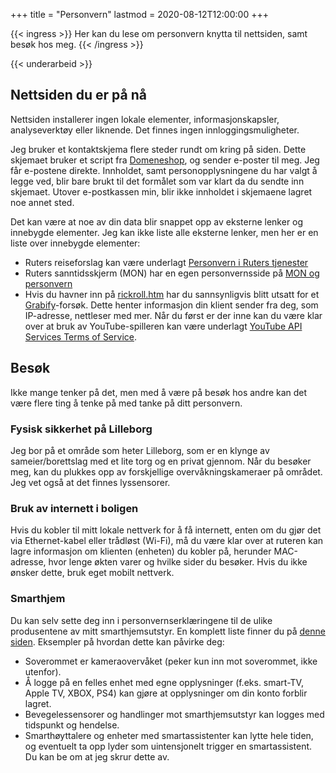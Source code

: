 +++
title = "Personvern"
lastmod = 2020-08-12T12:00:00
+++

{{< ingress >}}
Her kan du lese om personvern knytta til nettsiden, samt besøk hos meg.
{{< /ingress >}}

{{< underarbeid >}}

## Nettsiden du er på nå

Nettsiden installerer ingen lokale elementer, informasjonskapsler, analyseverktøy eller liknende.
Det finnes ingen innloggingsmuligheter.

Jeg bruker et kontaktskjema flere steder rundt om kring på siden. Dette skjemaet bruker et script
fra [Domeneshop](https://domene.shop/faq?id=61&section=21), og sender e-poster til meg. Jeg får
e-postene direkte. Innholdet, samt personopplysningene du har valgt å legge ved, blir bare brukt til
det formålet som var klart da du sendte inn skjemaet. Utover e-postkassen min, blir ikke innholdet i
skjemaene lagret noe annet sted.

Det kan være at noe av din data blir snappet opp av eksterne lenker og innebygde elementer. Jeg kan
ikke liste alle eksterne lenker, men her er en liste over innebygde elementer:

- Ruters reiseforslag kan være underlagt [Personvern i Ruters tjenester](https://ruter.no/fa-hjelp/vilkar/personvern/)
- Ruters sanntidsskjerm (MON) har en egen personvernsside på [MON og personvern](https://ruter.no/fa-hjelp/vilkar/personvern/mon-og-personvern/)
- Hvis du havner inn på [rickroll.htm](http://pdog.no/rickroll) har du sannsynligvis blitt utsatt
  for et [Grabify](https://grabify.link)-forsøk.  Dette henter informasjon din klient sender fra
  deg, som IP-adresse, nettleser med mer. Når du først er der inne kan du være klar over at bruk av
  YouTube-spilleren kan være underlagt [YouTube API Services Terms of
  Service](https://developers.google.com/youtube/terms/api-services-terms-of-service-emea#user-privacy).

## Besøk

Ikke mange tenker på det, men med å være på besøk hos andre kan det være
flere ting å tenke på med tanke på ditt personvern.

### Fysisk sikkerhet på Lilleborg

Jeg bor på et område som heter Lilleborg, som er en klynge av
sameier/borettslag med et lite torg og en privat gjennom. Når du besøker meg,
kan du plukkes opp av forskjellige overvåkningskameraer på området. Jeg vet
også at det finnes lyssensorer.

### Bruk av internett i boligen

Hvis du kobler til mitt lokale nettverk for å få internett, enten om du gjør
det via Ethernet-kabel eller trådløst (Wi-Fi), må du være klar over at
ruteren kan lagre informasjon om klienten (enheten) du kobler på, herunder
MAC-adresse, hvor lenge økten varer og hvilke sider du besøker. Hvis du ikke
ønsker dette, bruk eget mobilt nettverk.

### Smarthjem

Du kan selv sette deg inn i personvernserklæringene til de ulike produsentene
av mitt smarthjemsutstyr. En komplett liste finner du på [denne
siden](/smarthjem). Eksempler på hvordan dette kan påvirke deg:

- Soverommet er kameraovervåket (peker kun inn mot soverommet, ikke utenfor).
- Å logge på en felles enhet med egne opplysninger (f.eks. smart-TV, Apple
  TV, XBOX, PS4) kan gjøre at opplysninger om din konto forblir lagret.
- Bevegelessensorer og handlinger mot smarthjemsutstyr kan logges med
  tidspunkt og hendelse.
- Smarthøyttalere og enheter med smartassistenter kan lytte hele tiden, og
  eventuelt ta opp lyder som uintensjonelt trigger en smartassistent. Du kan be
  om at jeg skrur dette av.
